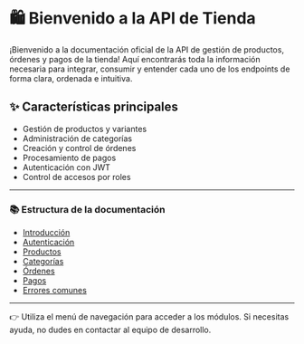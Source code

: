 # 🛍️ Bienvenido a la API de Tienda

¡Bienvenido a la documentación oficial de la API de gestión de productos, órdenes y pagos de la tienda! Aquí encontrarás toda la información necesaria para integrar, consumir y entender cada uno de los endpoints de forma clara, ordenada e intuitiva.

## ✨ Características principales

- Gestión de productos y variantes
- Administración de categorías
- Creación y control de órdenes
- Procesamiento de pagos
- Autenticación con JWT
- Control de accesos por roles

---

### 📚 Estructura de la documentación

- [Introducción](introduction.md)
- [Autenticación](authentication.md)
- [Productos](products/register.md)
- [Categorías](categories/create.md)
- [Órdenes](orders/create.md)
- [Pagos](payments/create.md)
- [Errores comunes](errors.md)

---


👉 Utiliza el menú de navegación para acceder a los módulos. Si necesitas ayuda, no dudes en contactar al equipo de desarrollo.
